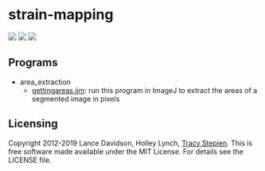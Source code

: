 # strain-mapping

<a href="https://github.com/tstepien/strain-mapping/"><img src="https://img.shields.io/badge/GitHub-tstepien%2Fstrain--mapping-blue.svg" /></a> <a href="https://doi.org/10.1101/460774"><img src="https://img.shields.io/badge/bioRxiv-460774-orange.svg" /></a> <a href="LICENSE"><img src="https://img.shields.io/badge/license-MIT-blue.svg" /></a>

## Programs

+ area_extraction
  + [gettingareas.ijm](area_extraction/gettingareas.ijm): run this program in ImageJ to extract the areas of a segmented image in pixels

## Licensing
Copyright 2012-2019 Lance Davidson, Holley Lynch, [Tracy Stepien](http://github.com/tstepien/).  This is free software made available under the MIT License. For details see the LICENSE file.
